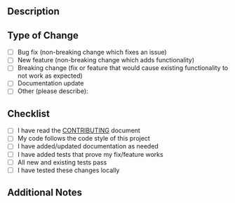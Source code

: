 ## Description

<!-- Provide a brief description of the changes in this PR -->

## Type of Change

<!-- Mark the appropriate option with an 'x' -->

- [ ] Bug fix (non-breaking change which fixes an issue)
- [ ] New feature (non-breaking change which adds functionality)
- [ ] Breaking change (fix or feature that would cause existing functionality to not work as expected)
- [ ] Documentation update
- [ ] Other (please describe):

## Checklist

<!-- Mark completed items with an 'x' -->

- [ ] I have read the [CONTRIBUTING](../CONTRIBUTING.md) document
- [ ] My code follows the code style of this project
- [ ] I have added/updated documentation as needed
- [ ] I have added tests that prove my fix/feature works
- [ ] All new and existing tests pass
- [ ] I have tested these changes locally

## Additional Notes

<!-- Add any additional notes, context, or screenshots about the PR here -->
